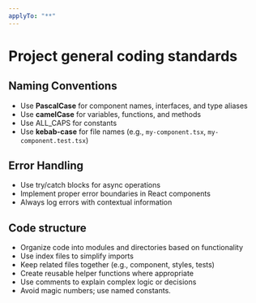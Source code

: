 ```yaml
---
applyTo: "**"
---
```


# Project general coding standards

## Naming Conventions

- Use **PascalCase** for component names, interfaces, and type aliases
- Use **camelCase** for variables, functions, and methods
- Use ALL_CAPS for constants
- Use **kebab-case** for file names (e.g., `my-component.tsx`, `my-component.test.tsx`)

## Error Handling

- Use try/catch blocks for async operations
- Implement proper error boundaries in React components
- Always log errors with contextual information

## Code structure

- Organize code into modules and directories based on functionality
- Use index files to simplify imports
- Keep related files together (e.g., component, styles, tests)
- Create reusable helper functions where appropriate
- Use comments to explain complex logic or decisions
- Avoid magic numbers; use named constants.
